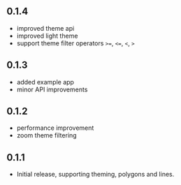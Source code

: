 ## 0.1.4

* improved theme api
* improved light theme
* support theme filter operators `>=`, `<=`, `<`, `>`
## 0.1.3

* added example app
* minor API improvements

## 0.1.2

* performance improvement
* zoom theme filtering

## 0.1.1

* Initial release, supporting theming, polygons and lines.
